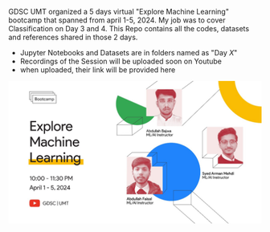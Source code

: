 GDSC UMT organized a 5 days virtual "Explore Machine Learning" bootcamp that spanned from april 1-5, 2024. My job was to cover Classification on Day 3 and 4.
This Repo contains all the codes, datasets and references shared in those 2 days.
- Jupyter Notebooks and Datasets are in folders named as "Day _X_"
- Recordings of the Session will be uploaded soon on Youtube
- when uploaded, their link will be provided here

![bootcamp's poster](poster.jpg)
